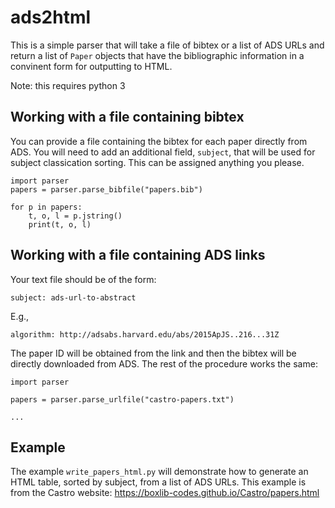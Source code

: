 # ads2html

This is a simple parser that will take a file of bibtex or a list of
ADS URLs and return a list of `Paper` objects that have the
bibliographic information in a convinent form for outputting to HTML.

Note: this requires python 3


## Working with a file containing bibtex

You can provide a file containing the bibtex for each paper directly from
ADS.  You will need to add an additional field, `subject`, that will be
used for subject classication sorting.  This can be assigned anything you
please.

```
import parser
papers = parser.parse_bibfile("papers.bib")

for p in papers:
    t, o, l = p.jstring()
    print(t, o, l)
```


## Working with a file containing ADS links

Your text file should be of the form:
```
subject: ads-url-to-abstract
```

E.g.,
```
algorithm: http://adsabs.harvard.edu/abs/2015ApJS..216...31Z
```

The paper ID will be obtained from the link and then the bibtex
will be directly downloaded from ADS.  The rest of the procedure
works the same:

```
import parser

papers = parser.parse_urlfile("castro-papers.txt")

...
```

## Example

The example `write_papers_html.py` will demonstrate how to generate an
HTML table, sorted by subject, from a list of ADS URLs.  This example
is from the Castro website: https://boxlib-codes.github.io/Castro/papers.html

